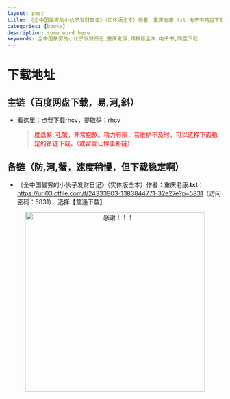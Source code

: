 ```yaml
---
layout: post
title: 《全中国最穷的小伙子发财日记》（实体版全本）作者：重庆老康 txt 电子书网盘下载
categories: [books]
description: some word here
keywords: 全中国最穷的小伙子发财日记,重庆老康,精校版全本,电子书,网盘下载
---
```


# 下载地址

## 主链（百度网盘下载，易,河,斜）

- 看这里：[点我下载](https://pan.baidu.com/s/1iMXUbSbtZQZjDcqDmnWUyw?pwd=)rhcv，提取码：rhcv

  > <p style="color:red" >度盘易,河,蟹，非常抱歉。精力有限，若维护不及时，可以选择下面稳定的备链下载。（或留言让博主补链）</p>

## 备链（防,河,蟹，速度稍慢，但下载稳定啊）

- 《全中国最穷的小伙子发财日记》（实体版全本）作者：重庆老康.**txt**：<https://url03.ctfile.com/f/24333903-1383844771-32e27e?p=5831>（访问密码：5831），选择【普通下载】

<div align="center"><img src="https://pic.imgdb.cn/item/6707df6bd29ded1a8ce37031.gif" alt="感谢！！！" width="420px" height="auto"/></div>
